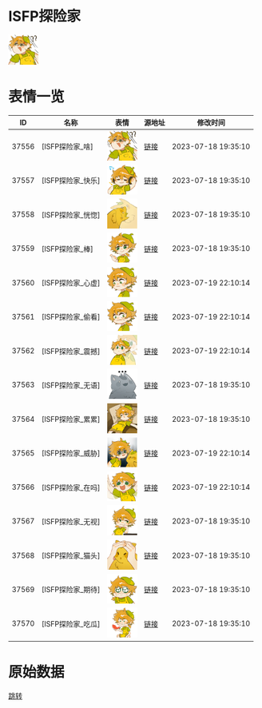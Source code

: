 # ISFP探险家

<img src="./cover.png" height="60" alt="cover" />

# 表情一览

|ID|名称|表情|源地址|修改时间|
|----|----|----|----|----|
|37556|[ISFP探险家_啥]|<img src="./pic/037556_%5BISFP探险家_啥%5D.png" height="60" alt="啥"/>|[链接](https://i0.hdslb.com/bfs/garb/e9b76778d77cb8bbf2b9abb60df98e0da146f76d.png)|2023-07-18 19:35:10|
|37557|[ISFP探险家_快乐]|<img src="./pic/037557_%5BISFP探险家_快乐%5D.png" height="60" alt="快乐"/>|[链接](https://i0.hdslb.com/bfs/garb/127aadc312eb6a665f1997df28113b633d74152e.png)|2023-07-18 19:35:10|
|37558|[ISFP探险家_恍惚]|<img src="./pic/037558_%5BISFP探险家_恍惚%5D.png" height="60" alt="恍惚"/>|[链接](https://i0.hdslb.com/bfs/garb/608961eab5ac1371c0429b6f9263f2753e3465a8.png)|2023-07-18 19:35:10|
|37559|[ISFP探险家_棒]|<img src="./pic/037559_%5BISFP探险家_棒%5D.png" height="60" alt="棒"/>|[链接](https://i0.hdslb.com/bfs/garb/f76f2f3469acf4d0d48cd5efa0add404eb85562a.png)|2023-07-18 19:35:10|
|37560|[ISFP探险家_心虚]|<img src="./pic/037560_%5BISFP探险家_心虚%5D.png" height="60" alt="心虚"/>|[链接](https://i0.hdslb.com/bfs/garb/ecf5058affdfa5788dd422702e07e63eba7e269a.png)|2023-07-19 22:10:14|
|37561|[ISFP探险家_偷看]|<img src="./pic/037561_%5BISFP探险家_偷看%5D.png" height="60" alt="偷看"/>|[链接](https://i0.hdslb.com/bfs/garb/0512275679c46b14e3d49b265e3361481aab5336.png)|2023-07-19 22:10:14|
|37562|[ISFP探险家_震撼]|<img src="./pic/037562_%5BISFP探险家_震撼%5D.png" height="60" alt="震撼"/>|[链接](https://i0.hdslb.com/bfs/garb/e62645733b2ffc7190642d08b5cb74b621c8f15e.png)|2023-07-19 22:10:14|
|37563|[ISFP探险家_无语]|<img src="./pic/037563_%5BISFP探险家_无语%5D.png" height="60" alt="无语"/>|[链接](https://i0.hdslb.com/bfs/garb/15add72463ab928259b3a09621856001c76de822.png)|2023-07-18 19:35:10|
|37564|[ISFP探险家_累累]|<img src="./pic/037564_%5BISFP探险家_累累%5D.png" height="60" alt="累累"/>|[链接](https://i0.hdslb.com/bfs/garb/ea05373e0f541bcdb1ef4c29e4dc0c2f76a5d279.png)|2023-07-18 19:35:10|
|37565|[ISFP探险家_威胁]|<img src="./pic/037565_%5BISFP探险家_威胁%5D.png" height="60" alt="威胁"/>|[链接](https://i0.hdslb.com/bfs/garb/2ddccf86b36e60090b60abd7496578445c08f29c.png)|2023-07-19 22:10:14|
|37566|[ISFP探险家_在吗]|<img src="./pic/037566_%5BISFP探险家_在吗%5D.png" height="60" alt="在吗"/>|[链接](https://i0.hdslb.com/bfs/garb/c36e45216c843b862810c1cab1a107dff6726b09.png)|2023-07-19 22:10:14|
|37567|[ISFP探险家_无视]|<img src="./pic/037567_%5BISFP探险家_无视%5D.png" height="60" alt="无视"/>|[链接](https://i0.hdslb.com/bfs/garb/4d9c3fcfc6055fbb6a9f0deceb197357b40733a9.png)|2023-07-18 19:35:10|
|37568|[ISFP探险家_猫头]|<img src="./pic/037568_%5BISFP探险家_猫头%5D.png" height="60" alt="猫头"/>|[链接](https://i0.hdslb.com/bfs/garb/e9a9c1a11004ad3510689366d8636484c809b974.png)|2023-07-18 19:35:10|
|37569|[ISFP探险家_期待]|<img src="./pic/037569_%5BISFP探险家_期待%5D.png" height="60" alt="期待"/>|[链接](https://i0.hdslb.com/bfs/garb/f8e1208be97cfe123c2f3dda5e2f4903ddbed57a.png)|2023-07-18 19:35:10|
|37570|[ISFP探险家_吃瓜]|<img src="./pic/037570_%5BISFP探险家_吃瓜%5D.png" height="60" alt="吃瓜"/>|[链接](https://i0.hdslb.com/bfs/garb/66652245ebfdeb6423343dda278402bd4e29d9a3.png)|2023-07-18 19:35:10|

# 原始数据

[跳转](./raw.json)

